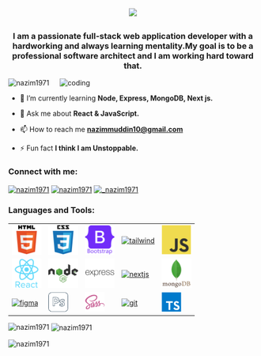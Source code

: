 <h1 align="center">
    <img src="https://readme-typing-svg.herokuapp.com/?font=Righteous&size=35&center=true&vCenter=true&width=500&height=70&duration=4000&lines=Hi+There!+👋;+I'm+MD+Nazim+Uddin!;" />
</h1>
<h3 align="center">I am a passionate full-stack web application developer with a hardworking and always learning mentality.My goal is to be a professional software architect and I am working hard toward that.</h3>

<img align="right" alt="coding" width="400" src="https://images-wixmp-ed30a86b8c4ca887773594c2.wixmp.com/f/b787b540-b5f9-4f8c-ab0b-cb6f1df97d4f/d4bog6o-a4f56421-bf32-4ea4-bdde-71e6de95d589.gif?token=eyJ0eXAiOiJKV1QiLCJhbGciOiJIUzI1NiJ9.eyJzdWIiOiJ1cm46YXBwOjdlMGQxODg5ODIyNjQzNzNhNWYwZDQxNWVhMGQyNmUwIiwiaXNzIjoidXJuOmFwcDo3ZTBkMTg4OTgyMjY0MzczYTVmMGQ0MTVlYTBkMjZlMCIsIm9iaiI6W1t7InBhdGgiOiJcL2ZcL2I3ODdiNTQwLWI1ZjktNGY4Yy1hYjBiLWNiNmYxZGY5N2Q0ZlwvZDRib2c2by1hNGY1NjQyMS1iZjMyLTRlYTQtYmRkZS03MWU2ZGU5NWQ1ODkuZ2lmIn1dXSwiYXVkIjpbInVybjpzZXJ2aWNlOmZpbGUuZG93bmxvYWQiXX0.IiP84r2DU8ltJSb6Vy55p1cY-ZxlqckQbbMUU01RLEg" >

<p align="left"> <img src="https://komarev.com/ghpvc/?username=nazim1971&label=Profile%20views&color=0e75b6&style=flat" alt="nazim1971" /> </p>

- 🌱 I’m currently learning **Node, Express, MongoDB, Next js.**

- 💬 Ask me about **React & JavaScript.**

- 📫 How to reach me **nazimmuddin10@gmail.com**

- ⚡ Fun fact **I think I am Unstoppable.**

<h3 align="left">Connect with me:</h3>
<p align="left">
<a href="https://linkedin.com/in/nazim1971" target="blank"><img align="center" src="https://raw.githubusercontent.com/rahuldkjain/github-profile-readme-generator/master/src/images/icons/Social/linked-in-alt.svg" alt="nazim1971" height="30" width="40" /></a>  
<a href="https://fb.com/nazim1971" target="blank"><img align="center" src="https://raw.githubusercontent.com/rahuldkjain/github-profile-readme-generator/master/src/images/icons/Social/facebook.svg" alt="nazim1971" height="30" width="40" /></a>
<a href="https://instagram.com/_nazim1971" target="blank"><img align="center" src="https://raw.githubusercontent.com/rahuldkjain/github-profile-readme-generator/master/src/images/icons/Social/instagram.svg" alt="_nazim1971" height="30" width="40" /></a>
</p>

<h3 align="left">Languages and Tools:</h3>
<table>
    <tr>
        <td>
            <a href="https://www.w3.org/html/" target="_blank" rel="noreferrer"> <img src="https://raw.githubusercontent.com/devicons/devicon/master/icons/html5/html5-original-wordmark.svg" alt="html5" width="60" height="60"/> </a>
        </td>
        <td>
            <a href="https://www.w3schools.com/css/" target="_blank" rel="noreferrer"> <img src="https://raw.githubusercontent.com/devicons/devicon/master/icons/css3/css3-original-wordmark.svg" alt="css3" width="60" height="60"/> </a></td>
        <td>
            <a href="https://getbootstrap.com" target="_blank" rel="noreferrer"> <img src="https://raw.githubusercontent.com/devicons/devicon/master/icons/bootstrap/bootstrap-plain-wordmark.svg" alt="bootstrap" width="60" height="60"/> </a></td>
        <td>
            <a href="https://tailwindcss.com/" target="_blank" rel="noreferrer"> <img src="https://www.vectorlogo.zone/logos/tailwindcss/tailwindcss-icon.svg" alt="tailwind" width="60" height="60"/> </a></td>
        <td>
            <a href="https://developer.mozilla.org/en-US/docs/Web/JavaScript" target="_blank" rel="noreferrer"> <img src="https://raw.githubusercontent.com/devicons/devicon/master/icons/javascript/javascript-original.svg" alt="javascript" width="60" height="60"/> </a> </td>
    </tr>
    <tr>
        <td>
            <a href="https://reactjs.org/" target="_blank" rel="noreferrer"> <img src="https://raw.githubusercontent.com/devicons/devicon/master/icons/react/react-original-wordmark.svg" alt="react" width="60" height="60"/> </a></td>
        <td>
            <a href="https://nodejs.org" target="_blank" rel="noreferrer"> <img src="https://raw.githubusercontent.com/devicons/devicon/master/icons/nodejs/nodejs-original-wordmark.svg" alt="nodejs" width="60" height="60"/> </a> </td>
        <td>
            <a href="https://expressjs.com" target="_blank" rel="noreferrer"> <img src="https://raw.githubusercontent.com/devicons/devicon/master/icons/express/express-original-wordmark.svg" alt="express" width="60" height="60"/> </a> </td>
        <td>
            <a href="https://nextjs.org/" target="_blank" rel="noreferrer"> <img src="https://cdn.worldvectorlogo.com/logos/nextjs-2.svg" alt="nextjs" width="40" height="40"/> </a></td>
        <td>
            <a href="https://www.mongodb.com/" target="_blank" rel="noreferrer"> <img src="https://raw.githubusercontent.com/devicons/devicon/master/icons/mongodb/mongodb-original-wordmark.svg" alt="mongodb" width="60" height="60"/> </a></td>
    </tr>
    <tr>
        <td>
            <a href="https://www.figma.com/" target="_blank" rel="noreferrer"> <img src="https://www.vectorlogo.zone/logos/figma/figma-icon.svg" alt="figma" width="60" height="60"/> </a></td>
        <td>
            <a href="https://www.photoshop.com/en" target="_blank" rel="noreferrer"> <img src="https://raw.githubusercontent.com/devicons/devicon/master/icons/photoshop/photoshop-line.svg" alt="photoshop" width="40" height="40"/> </a>
        </td> 
        <td> <a href="https://sass-lang.com" target="_blank" rel="noreferrer"> <img src="https://raw.githubusercontent.com/devicons/devicon/master/icons/sass/sass-original.svg" alt="sass" width="40" height="40"/> </a></td>   
        <td>
            <a href="https://git-scm.com/" target="_blank" rel="noreferrer"> <img src="https://www.vectorlogo.zone/logos/git-scm/git-scm-icon.svg" alt="git" width="60" height="60"/> </a> </td>
        <td>
            <a href="https://www.typescriptlang.org/" target="_blank" rel="noreferrer"> <img src="https://raw.githubusercontent.com/devicons/devicon/master/icons/typescript/typescript-original.svg" alt="typescript" width="40" height="40"/> </a></td>
    </tr>
</table>


<p><img align="left" src="https://github-readme-stats.vercel.app/api/top-langs?username=nazim1971&show_icons=true&locale=en&layout=compact" alt="nazim1971" /></p>

<p>&nbsp;<img align="center" src="https://github-readme-stats.vercel.app/api?username=nazim1971&show_icons=true&locale=en" alt="nazim1971" /></p>

<p><img align="center" src="https://github-readme-streak-stats.herokuapp.com/?user=nazim1971&" alt="nazim1971" /></p>
